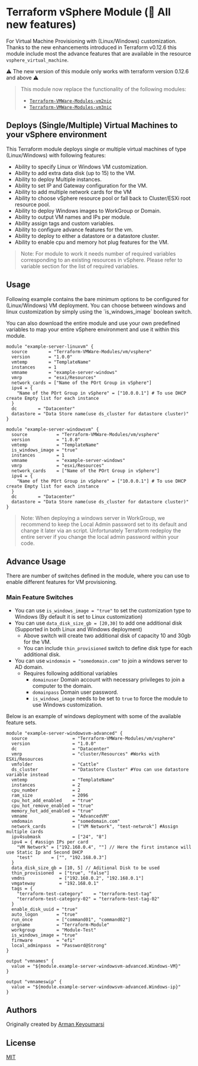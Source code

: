 # Terraform vSphere Module (:star2: All new features)

For Virtual Machine Provisioning with (Linux/Windows) customization. Thanks to the new enhancements introduced in Terraform v0.12.6 this module include most the advance features that are available in the resource `vsphere_virtual_machine`. 

:warning: The new version of this module only works with terraform version 0.12.6 and above :warning: 

> This module now replace the functionality of the following modules:
> * [`Terraform-VMWare-Modules-vm2nic`](https://registry.terraform.io/modules/Terraform-VMWare-Modules/vm2nic/vsphere/0.1.0)
> * [`Terraform-VMWare-Modules-vm3nic`](https://registry.terraform.io/modules/Terraform-VMWare-Modules/vm3nic/vsphere/0.1.0)

## Deploys (Single/Multiple) Virtual Machines to your vSphere environment

This Terraform module deploys single or multiple virtual machines of type (Linux/Windows) with following features:

* Ability to specify Linux or Windows VM customization.
* Ability to add extra data disk (up to 15) to the VM.
* Ability to deploy Multiple instances.
* Ability to set IP and Gateway configuration for the VM.
* Ability to add multiple network cards for the VM
* Ability to choose vSphere resource pool or fall back to Cluster/ESXi root resource pool.
* Ability to deploy Windows images to WorkGroup or Domain.
* Ability to output VM names and IPs per module.
* Ability assign tags and custom variables.
* Ability to configure advance features for the vm.
* Ability to deploy to either a datastore or a datastore cluster.
* Ability to enable cpu and memory hot plug features for the VM.

> Note: For module to work it needs number of required variables corresponding to an existing resources in vSphere. Please refer to variable section for the list of required variables.

## Usage

Following example contains the bare minimum options to be configured for (Linux/Windows) VM deployment. You can choose between windows and linux customization by simply using the ´is_windows_image´ boolean switch.

You can also download the entire module and use your own predefined variables to map your entire vSphere environment and use it within this module.

```hcl
module "example-server-linuxvm" {
  source        = "Terraform-VMWare-Modules/vm/vsphere"
  version       = "1.0.0"
  vmtemp        = "TemplateName"
  instances     = 1
  vmname        = "example-server-windows"
  vmrp          = "esxi/Resources"
  network_cards = ["Name of the POrt Group in vSphere"]
  ipv4 = {
    "Name of the POrt Group in vSphere" = ["10.0.0.1"] # To use DHCP create Empty list for each instance
  }
  dc        = "Datacenter"
  datastore = "Data Store name(use ds_cluster for datastore cluster)"
}

module "example-server-windowsvm" {
  source           = "Terraform-VMWare-Modules/vm/vsphere"
  version          = "1.0.0"
  vmtemp           = "TemplateName"
  is_windows_image = "true"
  instances        = 1
  vmname           = "example-server-windows"
  vmrp             = "esxi/Resources"
  network_cards    = ["Name of the POrt Group in vSphere"]
  ipv4 = {
    "Name of the POrt Group in vSphere" = ["10.0.0.1"] # To use DHCP create Empty list for each instance
  }
  dc        = "Datacenter"
  datastore = "Data Store name(use ds_cluster for datastore cluster)"
}
```

> Note: When deploying a windows server in WorkGroup, we recommend to keep the Local Admin password set to its default and change it later via an script. Unfortunately Terraform redeploy the entire server if you change the local admin password within your code.

## Advance Usage

There are number of switches defined in the module, where you can use to enable different features for VM provisioning.

### Main Feature Switches

* You can use `is_windows_image = "true"` to set the customization type to Windows (By default it is set to Linux customization)
* You can use `data_disk_size_gb = [20,30]` to add one additional disk (Supported in both Linux and Windows deployment)
  * Above switch will create two additional disk of capacity 10 and 30gb for the VM.
  * You can include `thin_provisioned` switch to define disk type for each additional disk.
* You can use `windomain = "somedomain.com"` to join a windows server to AD domain.
  * Requires following additional variables
    * `domainuser` Domain account with necessary privileges to join a computer to the domain.
    * `domainpass` Domain user password.
    * `is_windows_image` needs to be set to `true` to force the module to use Windows customization.

Below is an example of windows deployment with some of the available feature sets.

```hcl
module "example-server-windowsvm-advanced" {
  source                 = "Terraform-VMWare-Modules/vm/vsphere"
  version                = "1.0.0"
  dc                     = "Datacenter"
  vmrp                   = "cluster/Resources" #Works with ESXi/Resources
  vmfolder               = "Cattle"
  ds_cluster             = "Datastore Cluster" #You can use datastore variable instead
  vmtemp                 = "TemplateName"
  instances              = 2
  cpu_number             = 2
  ram_size               = 2096
  cpu_hot_add_enabled    = "true"
  cpu_hot_remove_enabled = "true"
  memory_hot_add_enabled = "true"
  vmname                 = "AdvancedVM"
  vmdomain               = "somedomain.com"
  network_cards          = ["VM Network", "test-netwrok"] #Assign multiple cards
  ipv4submask            = ["24", "8"]
  ipv4 = { #assign IPs per card
    "VM Network" = ["192.168.0.4", ""] // Here the first instance will use Static Ip and Second DHCP
    "test"       = ["", "192.168.0.3"]
  }
  data_disk_size_gb = [10, 5] // Aditional Disk to be used
  thin_provisioned  = ["true", "false"]
  vmdns             = ["192.168.0.2", "192.168.0.1"]
  vmgateway         = "192.168.0.1"
  tags = {
    "terraform-test-category"    = "terraform-test-tag"
    "terraform-test-category-02" = "terraform-test-tag-02"
  }
  enable_disk_uuid = "true"
  auto_logon       = "true"
  run_once         = ["command01", "command02"]
  orgname          = "Terraform-Module"
  workgroup        = "Module-Test"
  is_windows_image = "true"
  firmware         = "efi"
  local_adminpass  = "Password@Strong"
}

output "vmnames" {
  value = "${module.example-server-windowsvm-advanced.Windows-VM}"
}

output "vmnameswip" {
  value = "${module.example-server-windowsvm-advanced.Windows-ip}"
}

```

## Authors

Originally created by [Arman Keyoumarsi](https://github.com/Arman-Keyoumarsi)

## License

[MIT](LICENSE)